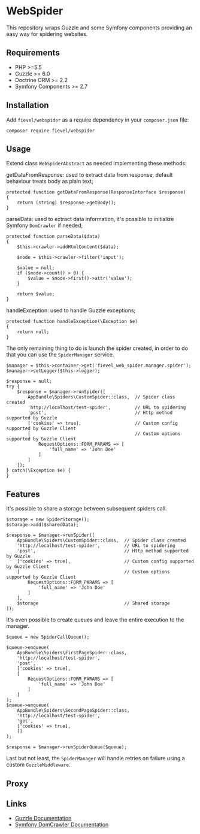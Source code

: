# WebSpider

This repository wraps Guzzle and some Symfony components providing an easy way for spidering websites.

## Requirements

- PHP >=5.5
- Guzzle >= 6.0
- Doctrine ORM >= 2.2
- Symfony Components >= 2.7

## Installation

Add `fievel/webspider` as a require dependency in your `composer.json` file:

    composer require fievel/webspider

## Usage

Extend class `WebSpiderAbstract` as needed implementing these methods:

getDataFromResponse: used to extract data from response, default behaviour treats body as plain text;

    protected function getDataFromResponse(ResponseInterface $response)
    {
        return (string) $response->getBody();
    }

parseData: used to extract data information, it's possible to initialize Symfony `DomCrawler` if needed;

    protected function parseData($data)
    {
        $this->crawler->addHtmlContent($data);

        $node = $this->crawler->filter('input');

        $value = null;
        if ($node->count() > 0) {
            $value = $node->first()->attr('value');
        }

        return $value;
    }

handleException: used to handle Guzzle exceptions;

    protected function handleException(\Exception $e)
    {
        return null;
    }

The only remaining thing to do is launch the spider created, in order to do that you can use the `SpiderManager` service.

    $manager = $this->container->get('fievel_web_spider.manager.spider');
    $manager->setLogger($this->logger);

    $response = null;
    try {
        $response = $manager->runSpider([
            AppBundle\Spiders\CustomSpider::class,  // Spider class created
            'http://localhost/test-spider',         // URL to spidering
            'post',                                 // Http method supported by Guzzle
            ['cookies' => true],                    // Custom config supported by Guzzle Client
            [                                       // Custom options supported by Guzzle Client
                RequestOptions::FORM_PARAMS => [
                    'full_name' => 'John Doe'
                ]
            ]
        ]);
    } catch(\Exception $e) {
    }

## Features

It's possible to share a storage between subsequent spiders call.

    $storage = new SpiderStorage();
    $storage->add($sharedData);

    $response = $manager->runSpider([
        AppBundle\Spiders\CustomSpider::class,  // Spider class created
        'http://localhost/test-spider',         // URL to spidering
        'post',                                 // Http method supported by Guzzle
        ['cookies' => true],                    // Custom config supported by Guzzle Client
        [                                       // Custom options supported by Guzzle Client
            RequestOptions::FORM_PARAMS => [
                'full_name' => 'John Doe'
            ]
        ],
        $storage                                // Shared storage
    ]);

It's even possible to create queues and leave the entire execution to the manager.

    $queue = new SpiderCallQueue();

    $queue->enqueue(
        AppBundle\Spiders\FirstPageSpider::class,
        'http://localhost/test-spider',
        'post',
        ['cookies' => true],
        [
            RequestOptions::FORM_PARAMS => [
                'full_name' => 'John Doe'
            ]
        ]
    );
    $queue->enqueue(
        AppBundle\Spiders\SecondPageSpider::class,
        'http://localhost/test-spider',
        'get',
        ['cookies' => true],
        []
    );

    $response = $manager->runSpiderQueue($queue);

Last but not least, the `SpiderManager` will handle retries on failure using a custom `GuzzleMiddleware`.

## Proxy

## Links

- [Guzzle Documentation](http://docs.guzzlephp.org/en/latest/overview.html)
- [Symfony DomCrawler Documentation](http://symfony.com/doc/current/components/dom_crawler.html)
